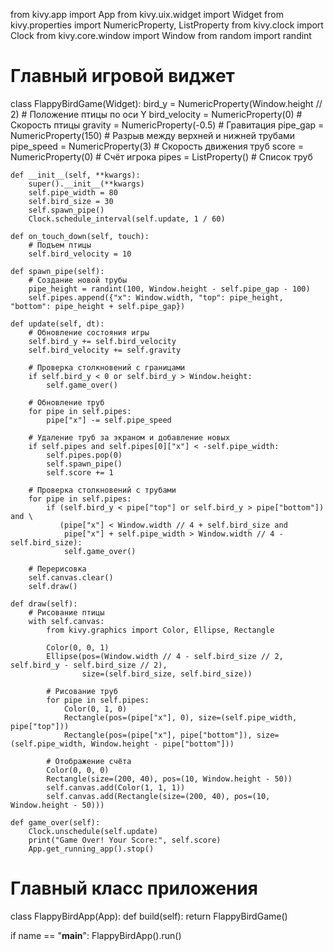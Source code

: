 from kivy.app import App
from kivy.uix.widget import Widget
from kivy.properties import NumericProperty, ListProperty
from kivy.clock import Clock
from kivy.core.window import Window
from random import randint


# Главный игровой виджет
class FlappyBirdGame(Widget):
    bird_y = NumericProperty(Window.height // 2)  # Положение птицы по оси Y
    bird_velocity = NumericProperty(0)  # Скорость птицы
    gravity = NumericProperty(-0.5)  # Гравитация
    pipe_gap = NumericProperty(150)  # Разрыв между верхней и нижней трубами
    pipe_speed = NumericProperty(3)  # Скорость движения труб
    score = NumericProperty(0)  # Счёт игрока
    pipes = ListProperty()  # Список труб

    def __init__(self, **kwargs):
        super().__init__(**kwargs)
        self.pipe_width = 80
        self.bird_size = 30
        self.spawn_pipe()
        Clock.schedule_interval(self.update, 1 / 60)

    def on_touch_down(self, touch):
        # Подъем птицы
        self.bird_velocity = 10

    def spawn_pipe(self):
        # Создание новой трубы
        pipe_height = randint(100, Window.height - self.pipe_gap - 100)
        self.pipes.append({"x": Window.width, "top": pipe_height, "bottom": pipe_height + self.pipe_gap})

    def update(self, dt):
        # Обновление состояния игры
        self.bird_y += self.bird_velocity
        self.bird_velocity += self.gravity

        # Проверка столкновений с границами
        if self.bird_y < 0 or self.bird_y > Window.height:
            self.game_over()

        # Обновление труб
        for pipe in self.pipes:
            pipe["x"] -= self.pipe_speed

        # Удаление труб за экраном и добавление новых
        if self.pipes and self.pipes[0]["x"] < -self.pipe_width:
            self.pipes.pop(0)
            self.spawn_pipe()
            self.score += 1

        # Проверка столкновений с трубами
        for pipe in self.pipes:
            if (self.bird_y < pipe["top"] or self.bird_y > pipe["bottom"]) and \
               (pipe["x"] < Window.width // 4 + self.bird_size and
                pipe["x"] + self.pipe_width > Window.width // 4 - self.bird_size):
                self.game_over()

        # Перерисовка
        self.canvas.clear()
        self.draw()

    def draw(self):
        # Рисование птицы
        with self.canvas:
            from kivy.graphics import Color, Ellipse, Rectangle

            Color(0, 0, 1)
            Ellipse(pos=(Window.width // 4 - self.bird_size // 2, self.bird_y - self.bird_size // 2),
                    size=(self.bird_size, self.bird_size))

            # Рисование труб
            for pipe in self.pipes:
                Color(0, 1, 0)
                Rectangle(pos=(pipe["x"], 0), size=(self.pipe_width, pipe["top"]))
                Rectangle(pos=(pipe["x"], pipe["bottom"]), size=(self.pipe_width, Window.height - pipe["bottom"]))

            # Отображение счёта
            Color(0, 0, 0)
            Rectangle(size=(200, 40), pos=(10, Window.height - 50))
            self.canvas.add(Color(1, 1, 1))
            self.canvas.add(Rectangle(size=(200, 40), pos=(10, Window.height - 50)))

    def game_over(self):
        Clock.unschedule(self.update)
        print("Game Over! Your Score:", self.score)
        App.get_running_app().stop()


# Главный класс приложения
class FlappyBirdApp(App):
    def build(self):
        return FlappyBirdGame()


if name == "__main__":
    FlappyBirdApp().run()
